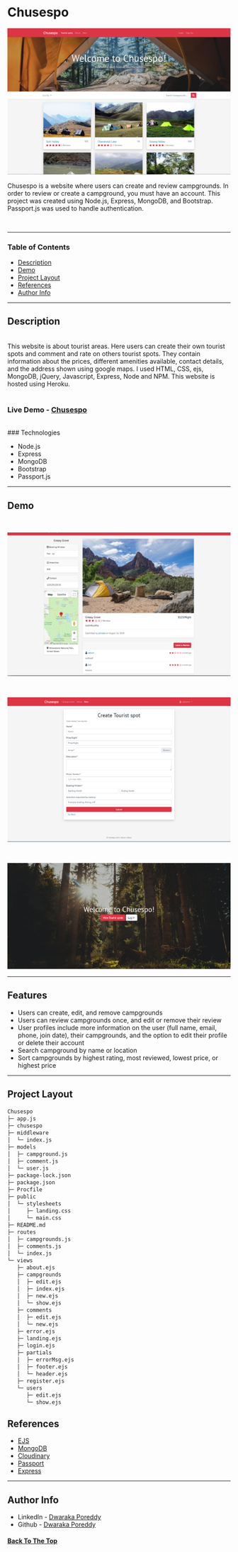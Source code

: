 # Chusespo

![Project Image](README_IMAGES/1.jpeg)

Chusespo is a website where users can create and review campgrounds. In order to review or create a campground, you must have an account.
This project was created using Node.js, Express, MongoDB, and Bootstrap. Passport.js was used to handle authentication.

<br>


---

### Table of Contents

- [Description](#Description)
- [Demo](#demo)
- [Project Layout](#project-layout)
- [References](#references)
- [Author Info](#author-info)

---

## Description
<br>
This website is about tourist areas. Here users can create their own tourist spots and comment and rate on others tourist spots. They contain information about the prices, different amenities available, contact details, and the address shown using google maps. I used HTML, CSS, ejs, MongoDB, jQuery, Javascript, Express, Node and NPM. This website is hosted using Heroku.
<br>
<br>

### Live Demo - [Chusespo](https://chusespo.herokuapp.com/)

<br>
### Technologies

- Node.js
- Express 
- MongoDB
- Bootstrap
- Passport.js


---

## Demo
<br>
<p align="center">
  <img  src="README_IMAGES\2.jpeg"  > 
</p>
<br>
<p align="center">
  <img  src="README_IMAGES\3.jpeg"  > 
</p>
<br>
<p align="center">
  <img  src="README_IMAGES\4.jpeg"  > 
</p>


---

## Features

- Users can create, edit, and remove campgrounds
- Users can review campgrounds once, and edit or remove their review
- User profiles include more information on the user (full name, email, phone, join date), their campgrounds, and the option to edit their profile or delete their account
- Search campground by name or location
- Sort campgrounds by highest rating, most reviewed, lowest price, or highest price

---

## Project Layout

```
Chusespo
├─ app.js
├─ chusespo
├─ middleware
│  └─ index.js
├─ models
│  ├─ campground.js
│  ├─ comment.js
│  └─ user.js
├─ package-lock.json
├─ package.json
├─ Procfile
├─ public
│  └─ stylesheets
│     ├─ landing.css
│     └─ main.css
├─ README.md
├─ routes
│  ├─ campgrounds.js
│  ├─ comments.js
│  └─ index.js
└─ views
   ├─ about.ejs
   ├─ campgrounds
   │  ├─ edit.ejs
   │  ├─ index.ejs
   │  ├─ new.ejs
   │  └─ show.ejs
   ├─ comments
   │  ├─ edit.ejs
   │  └─ new.ejs
   ├─ error.ejs
   ├─ landing.ejs
   ├─ login.ejs
   ├─ partials
   │  ├─ errorMsg.ejs
   │  ├─ footer.ejs
   │  └─ header.ejs
   ├─ register.ejs
   └─ users
      ├─ edit.ejs
      └─ show.ejs

```

## References

- [EJS](https://ejs.co/)
- [MongoDB](https://www.mongodb.com/)
- [Cloudinary](https://cloudinary.com/)
- [Passport](http://www.passportjs.org/)
- [Express](https://expressjs.com/)

---

## Author Info

- LinkedIn - [Dwaraka Poreddy](https://www.linkedin.com/in/dwarakanath-reddy-poreddy-3bbb231b1/)
- Github - [Dwaraka Poreddy](https://github.com/Dwaraka-Poreddy)

#### [Back To The Top](#Chusespo)


